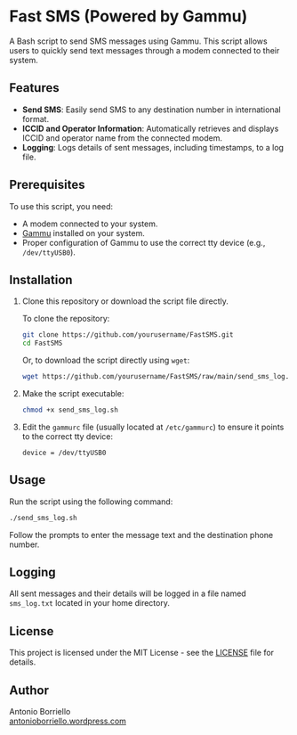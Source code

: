 # Fast SMS (Powered by Gammu)

A Bash script to send SMS messages using Gammu. This script allows users to quickly send text messages through a modem connected to their system.

## Features

- **Send SMS**: Easily send SMS to any destination number in international format.
- **ICCID and Operator Information**: Automatically retrieves and displays ICCID and operator name from the connected modem.
- **Logging**: Logs details of sent messages, including timestamps, to a log file.

## Prerequisites

To use this script, you need:
- A modem connected to your system.
- [Gammu](https://wammu.eu/gammu/) installed on your system.
- Proper configuration of Gammu to use the correct tty device (e.g., `/dev/ttyUSB0`).

## Installation

1. Clone this repository or download the script file directly.

   To clone the repository:

   ```bash
   git clone https://github.com/yourusername/FastSMS.git
   cd FastSMS
   ```

   Or, to download the script directly using `wget`:

   ```bash
   wget https://github.com/yourusername/FastSMS/raw/main/send_sms_log.sh
   ```

2. Make the script executable:

   ```bash
   chmod +x send_sms_log.sh
   ```

3. Edit the `gammurc` file (usually located at `/etc/gammurc`) to ensure it points to the correct tty device:

   ```
   device = /dev/ttyUSB0
   ```

## Usage

Run the script using the following command:

```bash
./send_sms_log.sh
```

Follow the prompts to enter the message text and the destination phone number.

## Logging

All sent messages and their details will be logged in a file named `sms_log.txt` located in your home directory.

## License

This project is licensed under the MIT License - see the [LICENSE](LICENSE) file for details.

## Author

Antonio Borriello  
[antonioborriello.wordpress.com](https://antonioborriello.wordpress.com)
